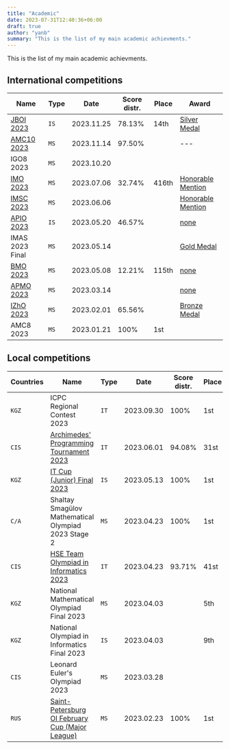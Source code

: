 ```yaml
---
title: "Academic"
date: 2023-07-31T12:40:36+06:00
draft: true
author: "yanb"
summary: "This is the list of my main academic achievments."
---
```


This is the list of my main academic achievments.

## International competitions

| Name | Type | Date | Score distr. | Place | Award |
| ---- | ---- | ---- | ------------ | ----- | ----- |
| [JBOI 2023](https://jboi2023.cs.org.mk/) | `IS` | 2023.11.25 | 78.13% | 14th | [Silver Medal](https://jboi2023.cs.org.mk/content/results) |
| [AMC10 2023](https://maa.org/math-competitions/amc-1012) | `MS` | 2023.11.14 | 97.50% | | --- |
| IGO8 2023 | `MS` | 2023.10.20 | | | |
| [IMO 2023](https://imo2023.jp/en/) | `MS` | 2023.07.06 | 32.74% | 416th | [Honorable Mention](https://www.imo-official.org/participant_r.aspx?id=33101) | 
| [IMSC 2023](https://imscprogram.com/) | `MS` | 2023.06.06 | | | [Honorable Mention](https://imscprogram.com/competition.html) |
| [APIO 2023](http://www.apio2023.cn/) | `IS` | 2023.05.20 | 46.57% | | [none](http://www.apio2023.cn/score.html) |
| IMAS 2023 Final | `MS` | 2023.05.14 | | | [Gold Medal](https://docs.google.com/spreadsheets/d/1T0HSraedQrSbfds6FmRWwNrIeEHcE6E7/edit?usp=sharing&ouid=107173272238617493592&rtpof=true&sd=true) |
| [BMO 2023](https://bmo2023.tubitak.gov.tr/) | `MS` | 2023.05.08 | 12.21% | 115th | [none](https://bmo2023.tubitak.gov.tr/results) |
| [APMO 2023](https://apmo-official.org/) | `MS` | 2023.03.14 | | | [none](https://apmo-official.org/country_report/KGZ/2023) |
| [IZhO 2023](https://izho.kz/) | `MS` | 2023.02.01 | 65.56% | | [Bronze Medal](https://izho.kz/contest/results-izho-2023/) |
| AMC8 2023 | `MS` | 2023.01.21 | 100% | 1st | | 

## Local competitions

| Countries | Name | Type | Date | Score distr. | Place | Award |
| --------- | ---- | ---- | ---- | ------------ | ----- | ----- |
| `KGZ` | ICPC Regional Contest 2023 | `IT` | 2023.09.30 | 100% | 1st | none? |
| `CIS` | [Archimedes' Programming Tournament 2023](http://www.arhimedes.org/) | `IT` | 2023.06.01 | 94.08% | 31st | Silver Medal |
| `KGZ` | [IT Cup (Junior) Final 2023](https://olympiads.kg/c/35/compets) | `IS` | 2023.05.13 | 100% | 1st | [none?](https://t.me/itcup/46) |
| `C/A` | Shaltay Smagülov Mathematical Olympiad 2023 Stage 2 | `MS` | 2023.04.23 | 100% | 1st | none? |
| `CIS` | [HSE Team Olympiad in Informatics 2023](https://olymp.hse.ru/coding/) | `IT` | 2023.04.23 | 93.71% | 41st | [Gold Medal](https://olymp.hse.ru/mirror/pubs/share/834494308.pdf) |
| `KGZ` | National Mathematical Olympiad Final 2023 | `MS` | 2023.04.03 | | 5th | Silver Medal |
| `KGZ` | National Olympiad in Informatics Final 2023 | `IS` | 2023.04.03 | | 9th | Bronze Medal |
| `CIS` | Leonard Euler's Olympiad 2023 | `MS` | 2023.03.28 | | | Bronze Medal |
| `RUS` | [Saint-Petersburg OI February Cup (Major League)](prog.matolimp-spb.org/2023/) | `MS` | 2023.02.23 | 100% | 1st | none? |
